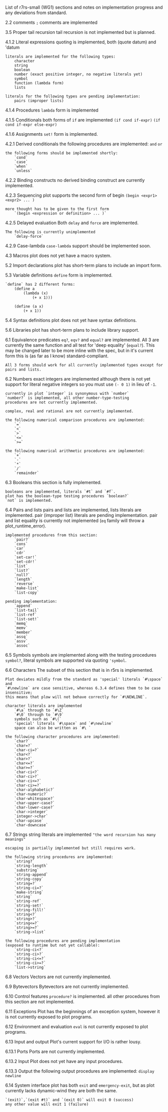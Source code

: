 List of r7rs-small (WG1) sections and notes on implementation progress and any deviations from standard.

2.2 comments
    `;` comments are implemented

3.5 Proper tail recursion
    tail recursion is not implemented but is planned.

4.1.2 Literal expressions
    quoting is implemented, both (quote datum) and 'datum

    literals are implemented for the following types:
        character
        string
        boolean
        number (exact positive integer, no negative literals yet)
        symbol
        function (lambda form)
        lists

    literals for the following types are pending implementation:
        pairs (improper lists)

4.1.4 Procedures
    `lambda` form is implemented

4.1.5 Conditionals
    both forms of `if` are implemented
    `(if cond if-expr)`
    `(if cond if-expr else-expr)`

4.1.6 Assignments
    `set!` form is implemented.

4.2.1 Derived conditionals
    the following procedures are implemented:
        `and`
        `or`

    the following forms should be implemented shortly:
        `cond`
        `case`
        `when`
        `unless`

4.2.2 Binding constructs
    no derived binding construct are currently implemented.

4.2.3 Sequencing
    plot supports the second form of begin
        `(begin <expr1> <expr2> ... )`

    more thought has to be given to the first form
        `(begin <expression or definition> ... )`

4.2.5 Delayed evaluation
    Both `delay` and `force` are implemented.

    The following is currently unimplemented
        `delay-force`

4.2.9 Case-lambda
    `case-lambda` support should be implemented soon.

4.3 Macros
    plot does not yet have a macro system.

5.2 Import declarations
    plot has short-term plans to include an import form.

5.3 Variable definitions
    `define` form is implemented.

    `define` has 2 different forms:
        (define a
            (lambda (x)
                (+ x 1)))

        (define (a x)
            (+ x 1))

5.4 Syntax definitions
    plot does not yet have syntax definitions.

5.6 Libraries
    plot has short-term plans to include library support.

6.1 Equivalence predicates
    `eq?`, `eqv?` and `equal?` are implemented.
    All 3 are currently the same function and all test for 'deep equality' (`equal?`).
    This may be changed later to be more inline with the spec, but in it's current form
    this is (as far as I know) standard-compliant.

    All 3 forms should work for all currently implemented types except for 
    pairs and lists.

6.2 Numbers
    exact integers are implemented although
    there is not yet support for literal negative integers
    so you must use `(- 0 1)` in lieu of `-1`.

    currently in plot `integer` is synonymous with `number`
    `number?` is implemented, all other number-type-testing
    procedures are not currently implemented.

    complex, real and rational are not currently implemented.

    the following numerical comparison procedures are implemented:
        `=`
        `<`
        `>`
        `<=`
        `>=`

    the following numerical arithmetic procedures are implemented:
        `+`
        `-`
        `*`
        `/`
        `remainder`

6.3 Booleans
    this section is fully implemented.

    booleans are implemented, literals `#t` and `#f`.
    plot has the boolean-type testing procedures `boolean?`
    `not` is implemented.

6.4 Pairs and lists
    pairs and lists are implemented,
    lists literals are implemented.
    pair (improper list) literals are pending implementation.
    pair and list equality is currently not implemented (`eq` family will throw a plot_runtime_error).

    implemented procedures from this section:
        `pair?`
        `cons`
        `car`
        `cdr`
        `set-car!`
        `set-cdr!`
        `list`
        `list?`
        `null?`
        `length`
        `reverse`
        `make-list`
        `list-copy`

    pending implementation:
        `append`
        `list-tail`
        `list-ref`
        `list-set!`
        `memq`
        `memv`
        `member`
        `assq`
        `assv`
        `assoc`

6.5 Symbols
    symbols are implemented along with the testing procedures `symbol?`,
    literal symbols are supported via quoting `'symbol`.

6.6 Characters
    The subset of this section that is in r5rs is implemented.

    Plot deviates mildly from the standard as 'special' literals `#\space` and
    `#\newline` are case sensitive, whereas 6.3.4 defines them to be case insensitive;
    this means that plow will not behave correctly for `#\NEWLINE`.

    character literals are implemented
        `#\a` through to `#\Z`
        `#\0` through to `#\9`
        symbols such as `#\(`
        'special' literals `#\space` and `#\newline`
        space can also be written as `#\ `

    the following character procedures are implemented:
        `char?`
        `char=?`
        `char-ci=?`
        `char<?`
        `char>?`
        `char<=?`
        `char>=?`
        `char-ci<?`
        `char-ci>?`
        `char-ci<=?`
        `char-ci>=?`
        `char-alphabetic?`
        `char-numeric?`
        `char-whitespace?`
        `char-upper-case?`
        `char-lower-case?`
        `char->integer`
        `integer->char`
        `char-upcase`
        `char-downcase`

6.7 Strings
    string literals are implemented
        `"the word recursion has many meanings"`

    escaping is partially implemented but still requires work.

    the following string procedures are implemented:
        `string?`
        `string-length`
        `substring`
        `string-append`
        `string-copy`
        `string=?`
        `string-ci=?`
        `make-string`
        `string`
        `string-ref`
        `string-set!`
        `string-fill!`
        `string<?`
        `string>?`
        `string<=?`
        `string>=?`
        `string->list`

    the following procedures are pending implementation
    (exposed to runtime but not yet callable):
        `string-ci<?`
        `string-ci>?`
        `string-ci<=?`
        `string-ci>=?`
        `list->string`

6.8 Vectors
    Vectors are not currently implemented.

6.9 Bytevectors
    Bytevectors are not currently implemented.

6.10 Control features
    `procedure?` is implemented.
    all other procedures from this section are not implemented.

6.11 Exceptions
    Plot has the beginnings of an exception system, however it is not
    currently exposed to plot programs.

6.12 Environment and evaluation
    `eval` is not currently exposed to plot programs.

6.13 Input and output
    Plot's current support for I/O is rather lousy.

6.13.1 Ports
    Ports are not currently implemented.

6.13.2 Input
    Plot does not yet have any input procedures.

6.13.3 Output
    the following output procedures are implemented:
        `display`
        `newline`

6.14 System interface
    plot has both `exit` and `emergency-exit`, but as plot currently
    lacks dynamic-wind they are both the same.

    `(exit)`,`(exit #t)` and `(exit 0)` will exit 0 (success)
    any other value will exit 1 (failure)


